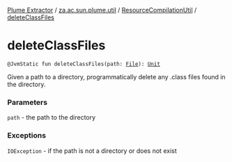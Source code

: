 [Plume Extractor](../../index.md) / [za.ac.sun.plume.util](../index.md) / [ResourceCompilationUtil](index.md) / [deleteClassFiles](./delete-class-files.md)

# deleteClassFiles

`@JvmStatic fun deleteClassFiles(path: `[`File`](https://docs.oracle.com/javase/8/docs/api/java/io/File.html)`): `[`Unit`](https://kotlinlang.org/api/latest/jvm/stdlib/kotlin/-unit/index.html)

Given a path to a directory, programmatically delete any .class files found in the directory.

### Parameters

`path` - the path to the directory

### Exceptions

`IOException` - if the path is not a directory or does not exist